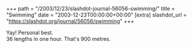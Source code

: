 +++
path = "/2003/12/23/slashdot-journal-56056-swimming/"
title = "Swimming"
date = "2003-12-23T00:00:00+00:00"
[extra]
slashdot_url = "https://slashdot.org/journal/56056/swimming"
+++

<p>Yay! Personal best.<br>36 lengths in one hour. That's 900 metres.</p>

